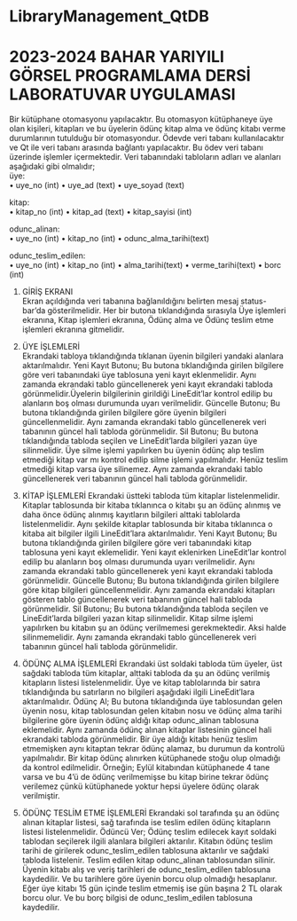 # LibraryManagement_QtDB
# 2023-2024 BAHAR YARIYILI GÖRSEL PROGRAMLAMA DERSİ LABORATUVAR UYGULAMASI  
Bir kütüphane otomasyonu yapılacaktır. Bu otomasyon kütüphaneye üye olan kişileri, kitapları ve bu üyelerin ödünç kitap alma ve ödünç kitabı verme durumlarının tutulduğu bir otomasyondur. Ödevde veri tabanı kullanılacaktır ve Qt ile veri tabanı arasında bağlantı yapılacaktır. Bu ödev veri tabanı üzerinde işlemler içermektedir. Veri tabanındaki tabloların adları ve alanları aşağıdaki gibi olmalıdır;  
üye:  
• uye_no (int)  • uye_ad (text) • uye_soyad (text)  

kitap:  
• kitap_no (int)  • kitap_ad (text)  • kitap_sayisi (int)  

odunc_alinan:  
• uye_no (int)  • kitap_no (int)  • odunc_alma_tarihi(text)  

odunc_teslim_edilen:  
• uye_no (int)  • kitap_no (int)  • alma_tarihi(text)  • verme_tarihi(text)  • borc (int)  

1) GİRİŞ EKRANI  
Ekran açıldığında veri tabanına bağlanıldığını belirten mesaj status-bar’da gösterilmelidir. Her bir butona tıklandığında sırasıyla Üye işlemleri ekranına, Kitap işlemleri ekranına, Ödünç alma ve Ödünç teslim etme işlemleri ekranına gitmelidir.  

2) ÜYE İŞLEMLERİ  
Ekrandaki tabloya tıklandığında tıklanan üyenin bilgileri yandaki alanlara aktarılmalıdır. Yeni Kayıt Butonu; Bu butona tıklandığında girilen bilgilere göre veri tabanındaki üye tablosuna yeni kayıt eklenmelidir. Aynı zamanda ekrandaki tablo güncellenerek yeni kayıt ekrandaki tabloda görünmelidir.Üyelerin bilgilerinin girildiği LineEdit’lar kontrol edilip bu alanların boş olması durumunda uyarı verilmelidir. Güncelle Butonu; Bu butona tıklandığında girilen bilgilere göre üyenin bilgileri güncellenmelidir. Aynı zamanda ekrandaki tablo güncellenerek veri tabanının güncel hali tabloda görünmelidir. Sil Butonu; Bu butona tıklandığında tabloda seçilen ve LineEdit’larda bilgileri yazan üye silinmelidir. Üye silme işlemi yapılırken bu üyenin ödünç alıp teslim etmediği kitap var mı kontrol edilip silme işlemi yapılmalıdır. Henüz teslim etmediği kitap varsa üye silinemez. Aynı zamanda ekrandaki tablo güncellenerek veri tabanının güncel hali tabloda görünmelidir.  

3) KİTAP İŞLEMLERİ
Ekrandaki üstteki tabloda tüm kitaplar listelenmelidir. Kitaplar tablosunda bir kitaba tıklanınca o kitabı şu an ödünç alınmış ve daha önce ödünç alınmış kayıtların bilgileri alttaki tablolarda listelenmelidir. Aynı şekilde kitaplar tablosunda bir kitaba tıklanınca o kitaba ait bilgiler ilgili LineEdit’lara aktarılmalıdır. Yeni Kayıt Butonu; Bu butona tıklandığında girilen bilgilere göre veri tabanındaki kitap tablosuna yeni kayıt eklemelidir. Yeni kayıt eklenirken LineEdit’lar kontrol edilip bu alanların boş olması durumunda uyarı verilmelidir. Aynı zamanda ekrandaki tablo güncellenerek yeni kayıt ekrandaki tabloda görünmelidir. Güncelle Butonu; Bu butona tıklandığında girilen bilgilere göre kitap bilgileri güncellenmelidir. Aynı zamanda ekrandaki kitapları gösteren tablo güncellenerek veri tabanının güncel hali tabloda görünmelidir. Sil Butonu; Bu butona tıklandığında tabloda seçilen ve LineEdit’larda bilgileri yazan kitap silinmelidir. Kitap silme işlemi yapılırken bu kitabın şu an ödünç verilmemesi gerekmektedir. Aksi halde silinmemelidir. Aynı zamanda ekrandaki tablo güncellenerek veri tabanının güncel hali tabloda görünmelidir.  

4) ÖDÜNÇ ALMA İŞLEMLERİ
Ekrandaki üst soldaki tabloda tüm üyeler, üst sağdaki tabloda tüm kitaplar, alttaki tabloda da şu an ödünç verilmiş kitapların listesi listelenmelidir. Üye ve kitap tablolarında bir satıra tıklandığında bu satırların no bilgileri aşağıdaki ilgili LineEdit’lara aktarılmalıdır. Ödünç Al; Bu butona tıklandığında üye tablosundan gelen üyenin nosu, kitap tablosundan gelen kitabın nosu ve ödünç alma tarihi bilgilerine göre üyenin ödünç aldığı kitap odunc_alinan tablosuna eklemelidir. Aynı zamanda ödünç alınan kitaplar listesinin güncel hali ekrandaki tabloda görünmelidir. Bir üye aldığı kitabı henüz teslim etmemişken aynı kitaptan tekrar ödünç alamaz, bu durumun da kontrolü yapılmalıdır. Bir kitap ödünç alınırken kütüphanede stoğu olup olmadığı da kontrol edilmelidir. Örneğin; Eylül kitabından kütüphanede 4 tane varsa ve bu 4’ü de ödünç verilmemişse bu kitap birine tekrar ödünç verilemez çünkü kütüphanede yoktur hepsi üyelere ödünç olarak verilmiştir.  

5) ÖDÜNÇ TESLİM ETME İŞLEMLERİ
Ekrandaki sol tarafında şu an ödünç alınan kitaplar listesi, sağ tarafında ise teslim edilen ödünç kitapların listesi listelenmelidir. Ödüncü Ver; Ödünç teslim edilecek kayıt soldaki tablodan seçilerek ilgili alanlara bilgileri aktarılır. Kitabın ödünç teslim tarihi de girilerek odunc_teslim_edilen tablosuna aktarılır ve sağdaki tabloda listelenir. Teslim edilen kitap odunc_alinan tablosundan silinir. Üyenin kitabı alış ve veriş tarihleri de odunc_teslim_edilen tablosuna kaydedilir. Ve bu tarihlere göre üyenin borcu olup olmadığı hesaplanır. Eğer üye kitabı 15 gün içinde teslim etmemiş ise gün başına 2 TL olarak borcu olur. Ve bu borç bilgisi de odunc_teslim_edilen tablosuna kaydedilir.  
